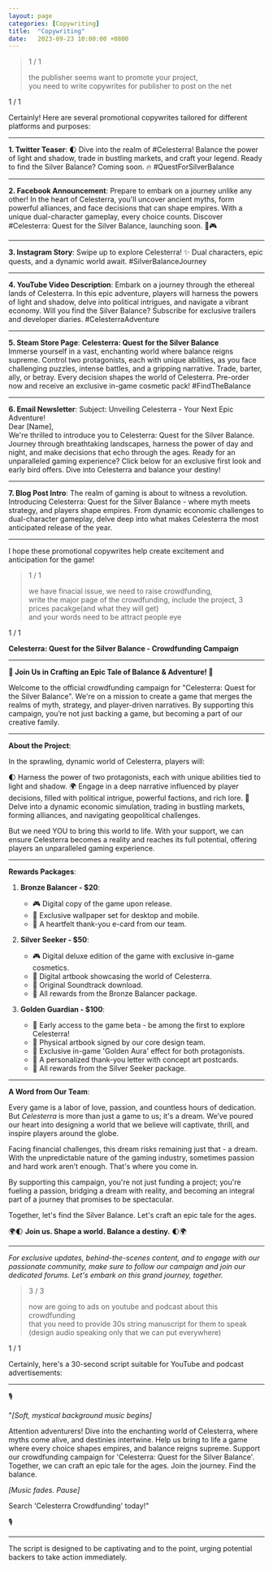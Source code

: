 ```yaml
---
layout: page
categories: [Copywriting]
title:  "Copywriting"
date:   2023-09-23 10:00:00 +0800
---
```



> 1 / 1
> 
> the publisher seems want to promote your project,  
> you need to write copywrites for publisher to post on the net

1 / 1

Certainly! Here are several promotional copywrites tailored for different platforms and purposes:

---

**1\. Twitter Teaser**: 🌓 Dive into the realm of #Celesterra! Balance the power of light and shadow, trade in bustling markets, and craft your legend. Ready to find the Silver Balance? Coming soon. 🔥 #QuestForSilverBalance

---

**2\. Facebook Announcement**: Prepare to embark on a journey unlike any other! In the heart of Celesterra, you'll uncover ancient myths, form powerful alliances, and face decisions that can shape empires. With a unique dual-character gameplay, every choice counts. Discover #Celesterra: Quest for the Silver Balance, launching soon. 💫🎮

---

**3\. Instagram Story**: Swipe up to explore Celesterra! ✨ Dual characters, epic quests, and a dynamic world await. #SilverBalanceJourney

---

**4\. YouTube Video Description**: Embark on a journey through the ethereal lands of Celesterra. In this epic adventure, players will harness the powers of light and shadow, delve into political intrigues, and navigate a vibrant economy. Will you find the Silver Balance? Subscribe for exclusive trailers and developer diaries. #CelesterraAdventure

---

**5\. Steam Store Page**: **Celesterra: Quest for the Silver Balance**  
Immerse yourself in a vast, enchanting world where balance reigns supreme. Control two protagonists, each with unique abilities, as you face challenging puzzles, intense battles, and a gripping narrative. Trade, barter, ally, or betray. Every decision shapes the world of Celesterra. Pre-order now and receive an exclusive in-game cosmetic pack! #FindTheBalance

---

**6\. Email Newsletter**: Subject: Unveiling Celesterra - Your Next Epic Adventure!  
Dear \[Name\],  
We're thrilled to introduce you to Celesterra: Quest for the Silver Balance. Journey through breathtaking landscapes, harness the power of day and night, and make decisions that echo through the ages. Ready for an unparalleled gaming experience? Click below for an exclusive first look and early bird offers. Dive into Celesterra and balance your destiny!

---

**7\. Blog Post Intro**: The realm of gaming is about to witness a revolution. Introducing Celesterra: Quest for the Silver Balance - where myth meets strategy, and players shape empires. From dynamic economic challenges to dual-character gameplay, delve deep into what makes Celesterra the most anticipated release of the year.

---

I hope these promotional copywrites help create excitement and anticipation for the game!

> 1 / 1
> 
> we have finacial issue, we need to raise crowdfunding,  
> write the major page of the crowdfunding, include the project, 3 prices pacakge(and what they will get)  
> and your words need to be attract people eye

1 / 1

**Celesterra: Quest for the Silver Balance - Crowdfunding Campaign**

---

**🌟 Join Us in Crafting an Epic Tale of Balance & Adventure! 🌟**

Welcome to the official crowdfunding campaign for "Celesterra: Quest for the Silver Balance". We're on a mission to create a game that merges the realms of myth, strategy, and player-driven narratives. By supporting this campaign, you’re not just backing a game, but becoming a part of our creative family.

---

**About the Project**:

In the sprawling, dynamic world of Celesterra, players will:

🌓 Harness the power of two protagonists, each with unique abilities tied to light and shadow. 🌍 Engage in a deep narrative influenced by player decisions, filled with political intrigue, powerful factions, and rich lore. 💼 Delve into a dynamic economic simulation, trading in bustling markets, forming alliances, and navigating geopolitical challenges.

But we need YOU to bring this world to life. With your support, we can ensure Celesterra becomes a reality and reaches its full potential, offering players an unparalleled gaming experience.

---

**Rewards Packages**:

1.  **Bronze Balancer - $20**:
    
    *   🎮 Digital copy of the game upon release.
    *   🌠 Exclusive wallpaper set for desktop and mobile.
    *   💌 A heartfelt thank-you e-card from our team.
2.  **Silver Seeker - $50**:
    
    *   🎮 Digital deluxe edition of the game with exclusive in-game cosmetics.
    *   📔 Digital artbook showcasing the world of Celesterra.
    *   🎵 Original Soundtrack download.
    *   🌠 All rewards from the Bronze Balancer package.
3.  **Golden Guardian - $100**:
    
    *   🦉 Early access to the game beta - be among the first to explore Celesterra!
    *   🎨 Physical artbook signed by our core design team.
    *   🌌 Exclusive in-game 'Golden Aura' effect for both protagonists.
    *   💌 A personalized thank-you letter with concept art postcards.
    *   🌠 All rewards from the Silver Seeker package.

---

**A Word from Our Team**:

Every game is a labor of love, passion, and countless hours of dedication. But _Celesterra_ is more than just a game to us; it's a dream. We’ve poured our heart into designing a world that we believe will captivate, thrill, and inspire players around the globe.

Facing financial challenges, this dream risks remaining just that - a dream. With the unpredictable nature of the gaming industry, sometimes passion and hard work aren’t enough. That's where you come in.

By supporting this campaign, you're not just funding a project; you're fueling a passion, bridging a dream with reality, and becoming an integral part of a journey that promises to be spectacular.

Together, let's find the Silver Balance. Let's craft an epic tale for the ages.

🌍🌓 **Join us. Shape a world. Balance a destiny.** 🌓🌍

---

_For exclusive updates, behind-the-scenes content, and to engage with our passionate community, make sure to follow our campaign and join our dedicated forums. Let's embark on this grand journey, together._

> 3 / 3
> 
> now are going to ads on youtube and podcast about this crowdfunding  
> that you need to provide 30s string manuscript for them to speak  
> (design audio speaking only that we can put everywhere)

1 / 1

Certainly, here's a 30-second script suitable for YouTube and podcast advertisements:

---

🎙️

"_\[Soft, mystical background music begins\]_

Attention adventurers! Dive into the enchanting world of Celesterra, where myths come alive, and destinies intertwine. Help us bring to life a game where every choice shapes empires, and balance reigns supreme. Support our crowdfunding campaign for 'Celesterra: Quest for the Silver Balance'. Together, we can craft an epic tale for the ages. Join the journey. Find the balance.

_\[Music fades. Pause\]_

Search 'Celesterra Crowdfunding' today!"

🎙️

---

The script is designed to be captivating and to the point, urging potential backers to take action immediately.